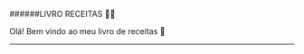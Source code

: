 ######LIVRO RECEITAS :man_cook:



Olá! Bem vindo ao meu livro de receitas :call_me_hand:



****





